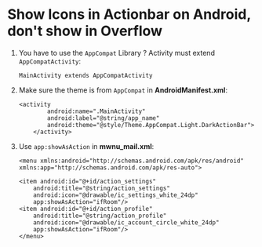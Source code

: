 # Show Icons in Actionbar on Android, don't show in Overflow

1. You have to use the `AppCompat` Library ? Activity must extend `AppCompatActivity`:

    ```
    MainActivity extends AppCompatActivity
    ```

2. Make sure the theme is from `AppCompat` in **AndroidManifest.xml**:

    ```
    <activity
            android:name=".MainActivity"
            android:label="@string/app_name"
            android:theme="@style/Theme.AppCompat.Light.DarkActionBar">
        </activity>
    ```

3. Use `app:showAsAction` in **mwnu_mail.xml**:

    ```
    <menu xmlns:android="http://schemas.android.com/apk/res/android"
    xmlns:app="http://schemas.android.com/apk/res-auto">

    <item android:id="@+id/action_settings"
        android:title="@string/action_settings"
        android:icon="@drawable/ic_settings_white_24dp"
        app:showAsAction="ifRoom"/>
    <item android:id="@+id/action_profile"
        android:title="@string/action_profile"
        android:icon="@drawable/ic_account_circle_white_24dp"
        app:showAsAction="ifRoom"/>
    </menu>
    ```
